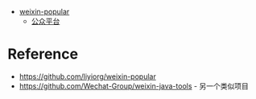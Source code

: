 - [weixin-popular](/jars/weixin-popular/README.md)
  - [公众平台](/jars/weixin-popular/mp.md)


# Reference
- https://github.com/liyiorg/weixin-popular
- https://github.com/Wechat-Group/weixin-java-tools - 另一个类似项目

